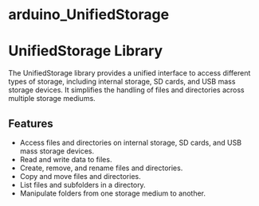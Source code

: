 # arduino_UnifiedStorage

# UnifiedStorage Library

The UnifiedStorage library provides a unified interface to access different types of storage, including internal storage, SD cards, and USB mass storage devices. 
It simplifies the handling of files and directories across multiple storage mediums.

## Features

- Access files and directories on internal storage, SD cards, and USB mass storage devices.
- Read and write data to files.
- Create, remove, and rename files and directories.
- Copy and move files and directories.
- List files and subfolders in a directory.
- Manipulate folders from one storage medium to another. 


